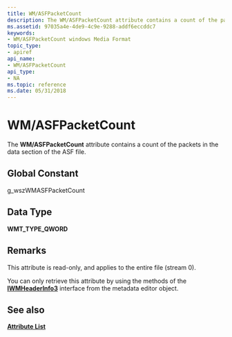 ```yaml
---
title: WM/ASFPacketCount
description: The WM/ASFPacketCount attribute contains a count of the packets in the data section of the ASF file.
ms.assetid: 97035a4e-4de9-4c9e-9288-addf6eccddc7
keywords:
- WM/ASFPacketCount windows Media Format
topic_type:
- apiref
api_name:
- WM/ASFPacketCount
api_type:
- NA
ms.topic: reference
ms.date: 05/31/2018
---
```


# WM/ASFPacketCount

The **WM/ASFPacketCount** attribute contains a count of the packets in the data section of the ASF file.

## Global Constant

g\_wszWMASFPacketCount

## Data Type

**WMT\_TYPE\_QWORD**

## Remarks

This attribute is read-only, and applies to the entire file (stream 0).

You can only retrieve this attribute by using the methods of the [**IWMHeaderInfo3**](/previous-versions/windows/desktop/api/wmsdkidl/nn-wmsdkidl-iwmheaderinfo3) interface from the metadata editor object.

## See also

<dl> <dt>

[**Attribute List**](attribute-list.md)
</dt> </dl>

 

 




